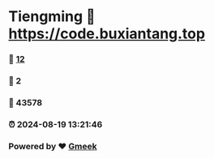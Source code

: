 # Tiengming :link: https://code.buxiantang.top 
### :page_facing_up: [12](https://code.buxiantang.top/tag.html) 
### :speech_balloon: 2 
### :hibiscus: 43578 
### :alarm_clock: 2024-08-19 13:21:46 
### Powered by :heart: [Gmeek](https://github.com/Meekdai/Gmeek)

